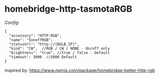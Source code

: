 # homebridge-http-tasmotaRGB

*Config*:
```
{
  "accessory": "HTTP-RGB",
  "name": "SonoffRGB",
  "statusUrl": "http://[BULB_IP]",
  "kind": "CW",  //RGB / CW / NONE - On/off only
  "brightness": "true", //true / false - Default
  "timeout": 3000  //5000 Default
}
```

inspired by: https://www.npmjs.com/package/homebridge-better-http-rgb
